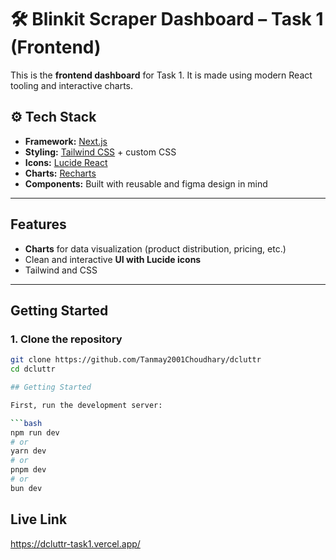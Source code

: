 # 🛠️ Blinkit Scraper Dashboard – Task 1 (Frontend)

This is the **frontend dashboard** for Task 1. It is made using modern React tooling and interactive charts.

## ⚙️ Tech Stack

- **Framework:** [Next.js](https://nextjs.org/)
- **Styling:** [Tailwind CSS](https://tailwindcss.com/) + custom CSS
- **Icons:** [Lucide React](https://lucide.dev/)
- **Charts:** [Recharts](https://recharts.org/en-US/)
- **Components:** Built with reusable and figma design in mind

---

## Features

- **Charts** for data visualization (product distribution, pricing, etc.)
- Clean and interactive **UI with Lucide icons**
- Tailwind and CSS

---

## Getting Started

### 1. Clone the repository

```bash
git clone https://github.com/Tanmay2001Choudhary/dcluttr
cd dcluttr

## Getting Started

First, run the development server:

```bash
npm run dev
# or
yarn dev
# or
pnpm dev
# or
bun dev
```

## Live Link
https://dcluttr-task1.vercel.app/
